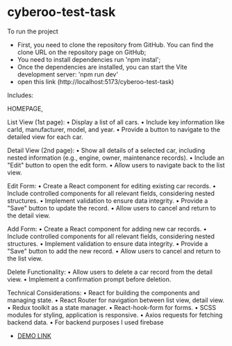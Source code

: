 # cyberoo-test-task

To run the project 
 - First, you need to clone the repository from GitHub. You can find the clone URL on the repository page on GitHub;
 - You need to install dependencies run 'npm instal';
 - Once the dependencies are installed, you can start the Vite development server:
  'npm run dev'
- open this link (http://localhost:5173/cyberoo-test-task)


Includes:

 HOMEPAGE,

 List View (1st page):
 • Display a list of all cars.
 • Include key information like carId, manufacturer, model, and year.
 • Provide a button to navigate to the detailed view for each car.

 Detail View (2nd page):
 • Show all details of a selected car, including nested information (e.g., engine, owner, maintenance records).
 • Include an "Edit" button to open the edit form.
 • Allow users to navigate back to the list view.

 Edit Form:
 • Create a React component for editing existing car records.
 • Include controlled components for all relevant fields, considering nested structures.
 • Implement validation to ensure data integrity.
 • Provide a "Save" button to update the record.
 • Allow users to cancel and return to the detail view.

 Add Form:
 • Create a React component for adding new car records.
 • Include controlled components for all relevant fields, considering nested structures.
 • Implement validation to ensure data integrity.
 • Provide a "Save" button to add the new record.
 • Allow users to cancel and return to the list view.

 Delete Functionality:
 • Allow users to delete a car record from the detail view.
 • Implement a confirmation prompt before deletion.

Technical Considerations:
 • React for building the components and managing state.
 • React Router for navigation between list view, detail view.
 • Redux toolkit as a state manager.
 • React-hook-form for forms.
 • SCSS modules for styling, application is responsive.
 • Axios requests for fetching backend data.
 • For backend purposes I used firebase

- [DEMO LINK]( https://viktorafk.github.io/cyberoo-test-task/) 
